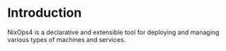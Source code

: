 
# Introduction

NixOps4 is a declarative and extensible tool for deploying and managing various types of machines and services.
